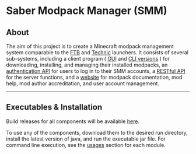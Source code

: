 # Saber Modpack Manager (SMM)

## About
<p>
The aim of this project is to create a Minecraft modpack management system comparable to the  
<a href="example.com">FTB</a> and <a href="example.com">Technic</a>  
launchers. It consists of several sub-systems, including a client program (  
<a href="example.com">GUI</a> and <a href="example.com">CLI versions</a>  
) for downloading, installing, and managing their installed modpacks, an  
<a href="example.com">authentication API</a>  
for users to log in to their SMM accounts, a  
<a href="example.com">RESTful API</a> for the server functions, and a  
<a href="example.com">website</a> for modpack documentation, mod help,  
mod author accreditation, and user account management.
</p>

***

## Executables & Installation
<p>
Build releases for all components will be available <a href="example.com">here</a>.
</p>
<p>
To use any of the components, download them to the desired run directory, install the latest version of java,  
and run the executable jar file. For command line execution, see the <a href="">usages</a>  
section for each module.
</p>
